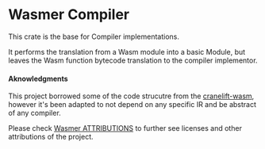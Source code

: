 # Wasmer Compiler

This crate is the base for Compiler implementations.

It performs the translation from a Wasm module into a basic Module,
but leaves the Wasm function bytecode translation to the compiler implementor.

#### Aknowledgments

This project borrowed some of the code strucutre from the [cranelift-wasm](https://crates.io/crates/wasmtime-jit), however it's been adapted to not depend on any specific IR and be abstract of any compiler.

Please check [Wasmer ATTRIBUTIONS](https://github.com/wasmerio/wasmer/blob/master/ATTRIBUTIONS.md) to further see licenses and other attributions of the project. 
